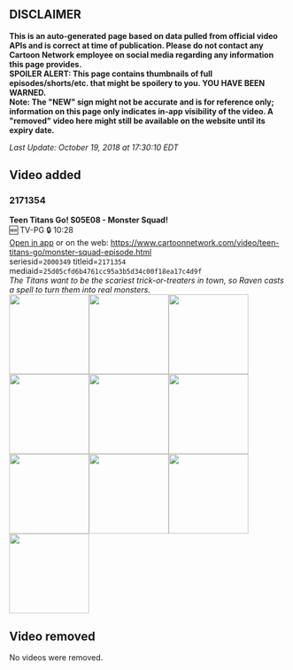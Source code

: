 ## DISCLAIMER
**This is an auto-generated page based on data pulled from official video APIs and is correct at time of publication. Please do not contact any Cartoon Network employee on social media regarding any information this page provides.**  
**SPOILER ALERT: This page contains thumbnails of full episodes/shorts/etc. that might be spoilery to you. YOU HAVE BEEN WARNED.**  
**Note: The "NEW" sign might not be accurate and is for reference only; information on this page only indicates in-app visibility of the video. A "removed" video here might still be available on the website until its expiry date.**  

_Last Update: October 19, 2018 at 17:30:10 EDT_
## Video added
### 2171354
**Teen Titans Go! S05E08 - Monster Squad!**  
🆕 TV-PG 🔒 10:28  
[Open in app](https://tinyurl.com/yc9duytt) or on the web: https://www.cartoonnetwork.com/video/teen-titans-go/monster-squad-episode.html  
seriesid=`2000349` titleid=`2171354` mediaid=`25d05cfd6b4761cc95a3b5d34c00f18ea17c4d9f`  
_The Titans want to be the scariest trick-or-treaters in town, so Raven casts a spell to turn them into real monsters._  
<a href="https://s3.amazonaws.com/cn-orchestrator/2171354_001_1280x720.jpg"><img src="https://s3.amazonaws.com/cn-orchestrator/2171354_001_640x360.jpg" height="144px" /></a><a href="https://s3.amazonaws.com/cn-orchestrator/2171354_002_1280x720.jpg"><img src="https://s3.amazonaws.com/cn-orchestrator/2171354_002_640x360.jpg" height="144px" /></a><a href="https://s3.amazonaws.com/cn-orchestrator/2171354_003_1280x720.jpg"><img src="https://s3.amazonaws.com/cn-orchestrator/2171354_003_640x360.jpg" height="144px" /></a><a href="https://s3.amazonaws.com/cn-orchestrator/2171354_004_1280x720.jpg"><img src="https://s3.amazonaws.com/cn-orchestrator/2171354_004_640x360.jpg" height="144px" /></a><a href="https://s3.amazonaws.com/cn-orchestrator/2171354_005_1280x720.jpg"><img src="https://s3.amazonaws.com/cn-orchestrator/2171354_005_640x360.jpg" height="144px" /></a><a href="https://s3.amazonaws.com/cn-orchestrator/2171354_006_1280x720.jpg"><img src="https://s3.amazonaws.com/cn-orchestrator/2171354_006_640x360.jpg" height="144px" /></a><a href="https://s3.amazonaws.com/cn-orchestrator/2171354_007_1280x720.jpg"><img src="https://s3.amazonaws.com/cn-orchestrator/2171354_007_640x360.jpg" height="144px" /></a><a href="https://s3.amazonaws.com/cn-orchestrator/2171354_008_1280x720.jpg"><img src="https://s3.amazonaws.com/cn-orchestrator/2171354_008_640x360.jpg" height="144px" /></a><a href="https://s3.amazonaws.com/cn-orchestrator/2171354_009_1280x720.jpg"><img src="https://s3.amazonaws.com/cn-orchestrator/2171354_009_640x360.jpg" height="144px" /></a><a href="https://s3.amazonaws.com/cn-orchestrator/2171354_010_1280x720.jpg"><img src="https://s3.amazonaws.com/cn-orchestrator/2171354_010_640x360.jpg" height="144px" /></a>
## Video removed
No videos were removed.
